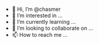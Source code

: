 - 👋 Hi, I’m @chasmer
- 👀 I’m interested in ...
- 🌱 I’m currently learning ...
- 💞️ I’m looking to collaborate on ...
- 📫 How to reach me ...

<!---
chasmer/chasmer is a ✨ special ✨ repository because its `README.md` (this file) appears on your GitHub profile.
You can click the Preview link to take a look at your changes.
--->
